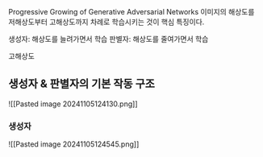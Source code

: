 Progressive Growing of Generative Adversarial Networks
이미지의 해상도를 저해상도부터 고해상도까지 차례로 학습시키는 것이 핵심 특징이다.

생성자: 해상도를 늘려가면서 학습
판별자: 해상도를 줄여가면서 학습

고해상도

## 생성자 & 판별자의 기본 작동 구조
![[Pasted image 20241105124130.png]]
### 생성자


![[Pasted image 20241105124545.png]]
